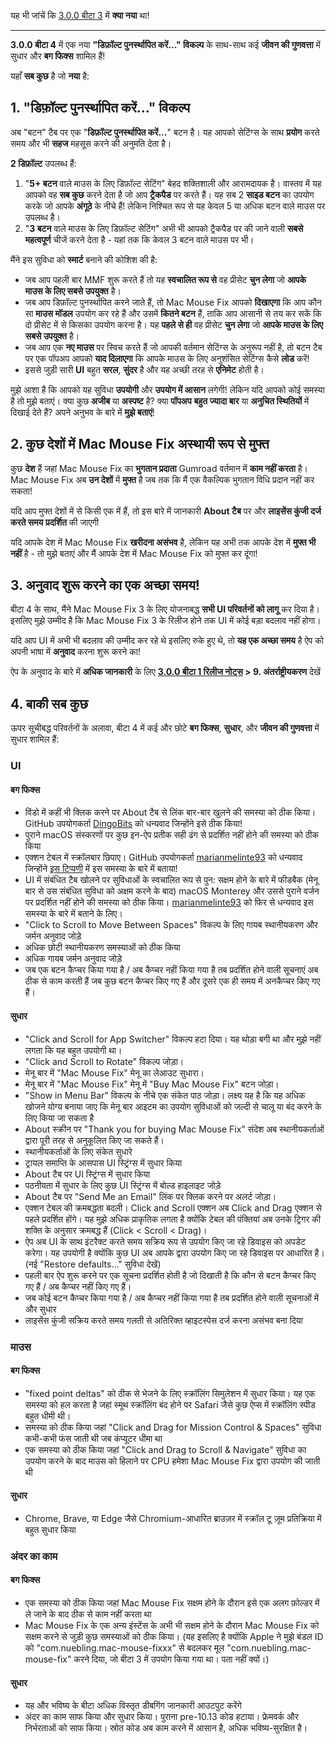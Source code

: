 यह भी जांचें कि [3.0.0 बीटा 3](https://github.com/noah-nuebling/mac-mouse-fix/releases/tag/3.0.0-Beta-3) में **क्या नया** था!

---

**3.0.0 बीटा 4** में एक नया **"डिफ़ॉल्ट पुनर्स्थापित करें..." विकल्प** के साथ-साथ कई **जीवन की गुणवत्ता** में सुधार और **बग फिक्स** शामिल हैं!

यहाँ **सब कुछ** है जो **नया** है:

## 1. "डिफ़ॉल्ट पुनर्स्थापित करें..." विकल्प

अब "बटन" टैब पर एक "**डिफ़ॉल्ट पुनर्स्थापित करें...**" बटन है।
यह आपको सेटिंग्स के साथ **प्रयोग** करते समय और भी **सहज** महसूस करने की अनुमति देता है।

**2 डिफ़ॉल्ट** उपलब्ध हैं:

1. "**5+ बटन** वाले माउस के लिए डिफ़ॉल्ट सेटिंग" बेहद शक्तिशाली और आरामदायक है। वास्तव में यह आपको वह **सब कुछ** करने देता है जो आप **ट्रैकपैड** पर करते हैं। यह सब 2 **साइड बटन** का उपयोग करके जो आपके **अंगूठे** के नीचे हैं! लेकिन निश्चित रूप से यह केवल 5 या अधिक बटन वाले माउस पर उपलब्ध है।
2. "**3 बटन** वाले माउस के लिए डिफ़ॉल्ट सेटिंग" अभी भी आपको ट्रैकपैड पर की जाने वाली **सबसे महत्वपूर्ण** चीजें करने देता है - यहां तक कि केवल 3 बटन वाले माउस पर भी।

मैंने इस सुविधा को **स्मार्ट** बनाने की कोशिश की है:

- जब आप पहली बार MMF शुरू करते हैं तो यह **स्वचालित रूप से** वह प्रीसेट **चुन लेगा** जो **आपके माउस के लिए सबसे उपयुक्त** है।
- जब आप डिफ़ॉल्ट पुनर्स्थापित करने जाते हैं, तो Mac Mouse Fix आपको **दिखाएगा** कि आप कौन सा **माउस मॉडल** उपयोग कर रहे हैं और उसमें **कितने बटन** हैं, ताकि आप आसानी से तय कर सकें कि दो प्रीसेट में से किसका उपयोग करना है। यह **पहले से ही** वह प्रीसेट **चुन लेगा** जो **आपके माउस के लिए सबसे उपयुक्त** है।
- जब आप एक **नए माउस** पर स्विच करते हैं जो आपकी वर्तमान सेटिंग्स के अनुरूप नहीं है, तो बटन टैब पर एक पॉपअप आपको **याद दिलाएगा** कि आपके माउस के लिए अनुशंसित सेटिंग्स कैसे **लोड** करें!
- इससे जुड़ी सारी **UI** बहुत **सरल**, **सुंदर** है और यह अच्छी तरह से **एनिमेट** होती है।

मुझे आशा है कि आपको यह सुविधा **उपयोगी** और **उपयोग में आसान** लगेगी! लेकिन यदि आपको कोई समस्या है तो मुझे बताएं।
क्या कुछ **अजीब** या **अस्पष्ट** है? क्या **पॉपअप** **बहुत ज्यादा बार** या **अनुचित स्थितियों** में दिखाई देते हैं? अपने अनुभव के बारे में **मुझे बताएं**!

## 2. कुछ देशों में Mac Mouse Fix अस्थायी रूप से मुफ्त

कुछ **देश** हैं जहां Mac Mouse Fix का **भुगतान प्रदाता** Gumroad वर्तमान में **काम नहीं करता** है।
Mac Mouse Fix अब **उन देशों** में **मुफ्त** है जब तक कि मैं एक वैकल्पिक भुगतान विधि प्रदान नहीं कर सकता!

यदि आप मुफ्त देशों में से किसी एक में हैं, तो इस बारे में जानकारी **About टैब** पर और **लाइसेंस कुंजी दर्ज करते समय** **प्रदर्शित** की जाएगी

यदि आपके देश में Mac Mouse Fix **खरीदना असंभव** है, लेकिन यह अभी तक आपके देश में **मुफ्त भी नहीं** है - तो मुझे बताएं और मैं आपके देश में Mac Mouse Fix को मुफ्त कर दूंगा!

## 3. अनुवाद शुरू करने का एक अच्छा समय!

बीटा 4 के साथ, मैंने Mac Mouse Fix 3 के लिए योजनाबद्ध **सभी UI परिवर्तनों को लागू** कर दिया है। इसलिए मुझे उम्मीद है कि Mac Mouse Fix 3 के रिलीज होने तक UI में कोई बड़ा बदलाव नहीं होगा।

यदि आप UI में अभी भी बदलाव की उम्मीद कर रहे थे इसलिए रुके हुए थे, तो **यह एक अच्छा समय** है ऐप को अपनी भाषा में **अनुवाद** करना शुरू करने का!

ऐप के अनुवाद के बारे में **अधिक जानकारी** के लिए **[3.0.0 बीटा 1 रिलीज नोट्स](https://github.com/noah-nuebling/mac-mouse-fix/releases/tag/3.0.0-Beta-1.1) > 9. अंतर्राष्ट्रीयकरण** देखें

## 4. बाकी सब कुछ

ऊपर सूचीबद्ध परिवर्तनों के अलावा, बीटा 4 में कई और छोटे **बग फिक्स**, **सुधार**, और **जीवन की गुणवत्ता** में सुधार शामिल हैं:

### UI

#### बग फिक्स

- विंडो में कहीं भी क्लिक करने पर About टैब से लिंक बार-बार खुलने की समस्या को ठीक किया। GitHub उपयोगकर्ता [DingoBits](https://github.com/DingoBits) को धन्यवाद जिन्होंने इसे ठीक किया!
- पुराने macOS संस्करणों पर कुछ इन-ऐप प्रतीक सही ढंग से प्रदर्शित नहीं होने की समस्या को ठीक किया
- एक्शन टेबल में स्क्रॉलबार छिपाए। GitHub उपयोगकर्ता [marianmelinte93](https://github.com/marianmelinte93) को धन्यवाद जिन्होंने [इस टिप्पणी](https://github.com/noah-nuebling/mac-mouse-fix/discussions/366#discussioncomment-3728994) में इस समस्या के बारे में बताया!
- UI में संबंधित टैब खोलने पर सुविधाओं के स्वचालित रूप से पुन: सक्षम होने के बारे में फीडबैक (मेनू बार से उस संबंधित सुविधा को अक्षम करने के बाद) macOS Monterey और उससे पुराने वर्जन पर प्रदर्शित नहीं होने की समस्या को ठीक किया। [marianmelinte93](https://github.com/marianmelinte93) को फिर से धन्यवाद इस समस्या के बारे में बताने के लिए।
- "Click to Scroll to Move Between Spaces" विकल्प के लिए गायब स्थानीयकरण और जर्मन अनुवाद जोड़े
- अधिक छोटी स्थानीयकरण समस्याओं को ठीक किया
- अधिक गायब जर्मन अनुवाद जोड़े
- जब एक बटन कैप्चर किया गया है / अब कैप्चर नहीं किया गया है तब प्रदर्शित होने वाली सूचनाएं अब ठीक से काम करती हैं जब कुछ बटन कैप्चर किए गए हैं और दूसरे एक ही समय में अनकैप्चर किए गए हैं।

#### सुधार

- "Click and Scroll for App Switcher" विकल्प हटा दिया। यह थोड़ा बगी था और मुझे नहीं लगता कि यह बहुत उपयोगी था।
- "Click and Scroll to Rotate" विकल्प जोड़ा।
- मेनू बार में "Mac Mouse Fix" मेनू का लेआउट सुधारा।
- मेनू बार में "Mac Mouse Fix" मेनू में "Buy Mac Mouse Fix" बटन जोड़ा।
- "Show in Menu Bar" विकल्प के नीचे एक संकेत पाठ जोड़ा। लक्ष्य यह है कि यह अधिक खोजने योग्य बनाया जाए कि मेनू बार आइटम का उपयोग सुविधाओं को जल्दी से चालू या बंद करने के लिए किया जा सकता है
- About स्क्रीन पर "Thank you for buying Mac Mouse Fix" संदेश अब स्थानीयकर्ताओं द्वारा पूरी तरह से अनुकूलित किए जा सकते हैं।
- स्थानीयकर्ताओं के लिए संकेत सुधारे
- ट्रायल समाप्ति के आसपास UI स्ट्रिंग्स में सुधार किया
- About टैब पर UI स्ट्रिंग्स में सुधार किया
- पठनीयता में सुधार के लिए कुछ UI स्ट्रिंग्स में बोल्ड हाइलाइट जोड़े
- About टैब पर "Send Me an Email" लिंक पर क्लिक करने पर अलर्ट जोड़ा।
- एक्शन टेबल की क्रमबद्धता बदली। Click and Scroll एक्शन अब Click and Drag एक्शन से पहले प्रदर्शित होंगे। यह मुझे अधिक प्राकृतिक लगता है क्योंकि टेबल की पंक्तियां अब उनके ट्रिगर की शक्ति के अनुसार क्रमबद्ध हैं (Click < Scroll < Drag)।
- ऐप अब UI के साथ इंटरैक्ट करते समय सक्रिय रूप से उपयोग किए जा रहे डिवाइस को अपडेट करेगा। यह उपयोगी है क्योंकि कुछ UI अब आपके द्वारा उपयोग किए जा रहे डिवाइस पर आधारित है। (नई "Restore defaults..." सुविधा देखें)
- पहली बार ऐप शुरू करने पर एक सूचना प्रदर्शित होती है जो दिखाती है कि कौन से बटन कैप्चर किए गए हैं / अब कैप्चर नहीं किए गए हैं।
- जब कोई बटन कैप्चर किया गया है / अब कैप्चर नहीं किया गया है तब प्रदर्शित होने वाली सूचनाओं में और सुधार
- लाइसेंस कुंजी सक्रिय करते समय गलती से अतिरिक्त व्हाइटस्पेस दर्ज करना असंभव बना दिया

### माउस

#### बग फिक्स

- "fixed point deltas" को ठीक से भेजने के लिए स्क्रॉलिंग सिमुलेशन में सुधार किया। यह एक समस्या को हल करता है जहां स्मूथ स्क्रॉलिंग बंद होने पर Safari जैसे कुछ ऐप्स में स्क्रॉलिंग स्पीड बहुत धीमी थी।
- समस्या को ठीक किया जहां "Click and Drag for Mission Control & Spaces" सुविधा कभी-कभी फंस जाती थी जब कंप्यूटर धीमा था
- एक समस्या को ठीक किया जहां "Click and Drag to Scroll & Navigate" सुविधा का उपयोग करने के बाद माउस को हिलाने पर CPU हमेशा Mac Mouse Fix द्वारा उपयोग की जाती थी

#### सुधार

- Chrome, Brave, या Edge जैसे Chromium-आधारित ब्राउज़र में स्क्रॉल टू ज़ूम प्रतिक्रिया में बहुत सुधार किया

### अंदर का काम

#### बग फिक्स

- एक समस्या को ठीक किया जहां Mac Mouse Fix सक्षम होने के दौरान इसे एक अलग फ़ोल्डर में ले जाने के बाद ठीक से काम नहीं करता था
- Mac Mouse Fix के एक अन्य इंस्टेंस के अभी भी सक्षम होने के दौरान Mac Mouse Fix को सक्षम करने से जुड़ी कुछ समस्याओं को ठीक किया। (यह इसलिए है क्योंकि Apple ने मुझे बंडल ID को "com.nuebling.mac-mouse-fixxx" से बदलकर मूल "com.nuebling.mac-mouse-fix" करने दिया, जो बीटा 3 में उपयोग किया गया था। पता नहीं क्यों।)

#### सुधार

- यह और भविष्य के बीटा अधिक विस्तृत डीबगिंग जानकारी आउटपुट करेंगे
- अंदर का काम साफ किया और सुधार किया। पुराना pre-10.13 कोड हटाया। फ्रेमवर्क और निर्भरताओं को साफ किया। स्रोत कोड अब काम करने में आसान है, अधिक भविष्य-सुरक्षित है।